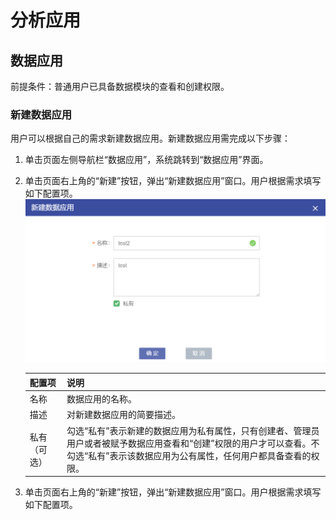 # 分析应用
## 数据应用
前提条件：普通用户已具备数据模块的查看和创建权限。
### 新建数据应用
用户可以根据自己的需求新建数据应用。新建数据应用需完成以下步骤：
1. 单击页面左侧导航栏“数据应用”，系统跳转到“数据应用”界面。
2. 单击页面右上角的“新建”按钮，弹出“新建数据应用”窗口。用户根据需求填写如下配置项。
    ![](/user_guide/fig/fig_03.png)
    
    | 配置项 | 说明 |
    | :--- | :--- | 
    | 名称 | 数据应用的名称。 |
    | 描述 | 对新建数据应用的简要描述。 |
    | 私有（可选） | 勾选“私有”表示新建的数据应用为私有属性，只有创建者、管理员用户或者被赋予数据应用查看和“创建”权限的用户才可以查看。不勾选“私有”表示该数据应用为公有属性，任何用户都具备查看的权限。 |
3. 单击页面右上角的“新建”按钮，弹出“新建数据应用”窗口。用户根据需求填写如下配置项。











